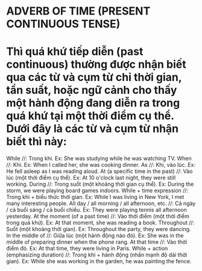 # ADVERB OF TIME (PRESENT CONTINUOUS TENSE)

# Thì quá khứ tiếp diễn (past continuous) thường được nhận biết qua các từ và cụm từ chỉ thời gian, tần suất, hoặc ngữ cảnh cho thấy một hành động đang diễn ra trong quá khứ tại một thời điểm cụ thể. Dưới đây là các từ và cụm từ nhận biết thì này:

While //: Trong khi. Ex: She was studying while he was watching TV.
When //: Khi. Ex: When I called her, she was cooking dinner.
As //: Khi, vào lúc. Ex: He fell asleep as I was reading aloud.
At (a specific time in the past) //: Vào lúc (một thời điểm cụ thể). Ex: At 10 o'clock last night, they were still working.
During //: Trong suốt (một khoảng thời gian cụ thể). Ex: During the storm, we were playing board games indoors.
While + time expression //: Trong khi + biểu thức thời gian. Ex: While I was living in New York, I met many interesting people.
All day / all morning / all afternoon, etc. //: Cả ngày / cả buổi sáng / cả buổi chiều. Ex: They were playing tennis all afternoon yesterday.
At the moment (of a past time) //: Vào thời điểm (một thời điểm trong quá khứ). Ex: At that moment, she was reading a book.
Throughout //: Suốt (một khoảng thời gian). Ex: Throughout the party, they were dancing.
In the middle of //: Giữa lúc (một hành động nào đó). Ex: She was in the middle of preparing dinner when the phone rang.
At that time //: Vào thời điểm đó. Ex: At that time, they were living in Paris.
While + action (emphasizing duration) //: Trong khi + hành động (nhấn mạnh độ dài thời gian). Ex: While she was working in the garden, he was painting the fence.